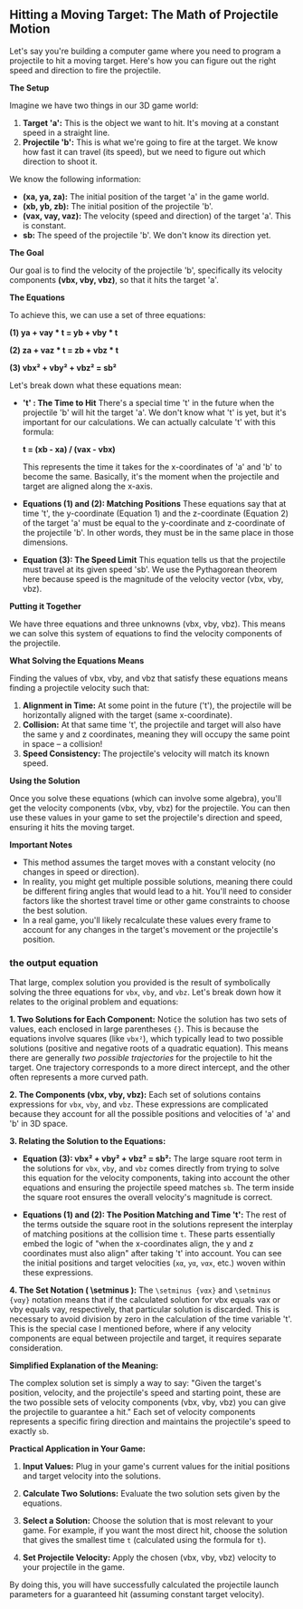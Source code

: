 ## Hitting a Moving Target: The Math of Projectile Motion

Let's say you're building a computer game where you need to program a projectile to hit a moving target. Here's how you can figure out the right speed and direction to fire the projectile.

**The Setup**

Imagine we have two things in our 3D game world:

1. **Target 'a':**  This is the object we want to hit. It's moving at a constant speed in a straight line.
2. **Projectile 'b':** This is what we're going to fire at the target. We know how fast it can travel (its speed), but we need to figure out which direction to shoot it.

We know the following information:

* **(xa, ya, za):** The initial position of the target 'a' in the game world.
* **(xb, yb, zb):** The initial position of the projectile 'b'.
* **(vax, vay, vaz):** The velocity (speed and direction) of the target 'a'. This is constant.
* **sb:** The speed of the projectile 'b'. We don't know its direction yet.

**The Goal**

Our goal is to find the velocity of the projectile 'b', specifically its velocity components **(vbx, vby, vbz)**, so that it hits the target 'a'.

**The Equations**

To achieve this, we can use a set of three equations:

**(1)  ya + vay * t = yb + vby * t** 

**(2)  za + vaz * t = zb + vbz * t**

**(3)  vbx² + vby² + vbz² = sb²** 

Let's break down what these equations mean:

* **'t' : The Time to Hit** 
   There's a special time 't' in the future when the projectile 'b' will hit the target 'a'. We don't know what 't' is yet, but it's important for our calculations. 
   We can actually calculate 't' with this formula: 
   
   **t = (xb - xa) / (vax - vbx)** 

   This represents the time it takes for the x-coordinates of 'a' and 'b' to become the same. Basically, it's the moment when the projectile and target are aligned along the x-axis.

* **Equations (1) and (2): Matching Positions**
   These equations say that at time 't', the y-coordinate (Equation 1) and the z-coordinate (Equation 2) of the target 'a' must be equal to the y-coordinate and z-coordinate of the projectile 'b'. In other words, they must be in the same place in those dimensions.

* **Equation (3): The Speed Limit**
   This equation tells us that the projectile must travel at its given speed 'sb'. We use the Pythagorean theorem here because speed is the magnitude of the velocity vector (vbx, vby, vbz).

**Putting it Together**

We have three equations and three unknowns (vbx, vby, vbz). This means we can solve this system of equations to find the velocity components of the projectile. 

**What Solving the Equations Means**

Finding the values of vbx, vby, and vbz that satisfy these equations means finding a projectile velocity such that:

1. **Alignment in Time:** At some point in the future ('t'), the projectile will be horizontally aligned with the target (same x-coordinate).
2. **Collision:** At that same time 't', the projectile and target will also have the same y and z coordinates, meaning they will occupy the same point in space – a collision!
3. **Speed Consistency:** The projectile's velocity will match its known speed.

**Using the Solution**

Once you solve these equations (which can involve some algebra), you'll get the velocity components (vbx, vby, vbz) for the projectile. You can then use these values in your game to set the projectile's direction and speed, ensuring it hits the moving target.

**Important Notes**

* This method assumes the target moves with a constant velocity (no changes in speed or direction).
*  In reality, you might get multiple possible solutions, meaning there could be different firing angles that would lead to a hit. You'll need to consider factors like the shortest travel time or other game constraints to choose the best solution.
* In a real game, you'll likely recalculate these values every frame to account for any changes in the target's movement or the projectile's position. 

### the output equation

That large, complex solution you provided is the result of symbolically solving the three equations for `vbx`, `vby`, and `vbz`. Let's break down how it relates to the original problem and equations:

**1. Two Solutions for Each Component:** Notice the solution has two sets of values, each enclosed in large parentheses `{}`. This is because the equations involve squares (like `vbx²`), which typically lead to two possible solutions (positive and negative roots of a quadratic equation). This means there are generally *two possible trajectories* for the projectile to hit the target. One trajectory corresponds to a more direct intercept, and the other often represents a more curved path.

**2. The Components (vbx, vby, vbz):**  Each set of solutions contains expressions for `vbx`, `vby`, and `vbz`. These expressions are complicated because they account for all the possible positions and velocities of 'a' and 'b' in 3D space. 

**3. Relating the Solution to the Equations:**

* **Equation (3): vbx² + vby² + vbz² = sb²:** The large square root term in the solutions for `vbx`, `vby`, and `vbz` comes directly from trying to solve this equation for the velocity components, taking into account the other equations and ensuring the projectile speed matches `sb`. The term inside the square root ensures the overall velocity's magnitude is correct.

* **Equations (1) and (2): The Position Matching and Time 't':**  The rest of the terms outside the square root in the solutions represent the interplay of matching positions at the collision time `t`. These parts essentially embed the logic of "when the x-coordinates align, the y and z coordinates must also align" after taking 't' into account. You can see the initial positions and target velocities (`xα`, `yα`, `vαx`, etc.) woven within these expressions.

**4. The Set Notation ( \setminus ):** The `\setminus {vαx}` and `\setminus {vαy}` notation means that if the calculated solution for vbx equals vax or vby equals vay, respectively, that particular solution is discarded. This is necessary to avoid division by zero in the calculation of the time variable 't'. This is the special case I mentioned before, where if any velocity components are equal between projectile and target, it requires separate consideration.

**Simplified Explanation of the Meaning:**

The complex solution set is simply a way to say: "Given the target's position, velocity, and the projectile's speed and starting point, these are the two possible sets of velocity components (vbx, vby, vbz) you can give the projectile to guarantee a hit." Each set of velocity components represents a specific firing direction and maintains the projectile's speed to exactly `sb`.

**Practical Application in Your Game:**

1. **Input Values:**  Plug in your game's current values for the initial positions and target velocity into the solutions.

2. **Calculate Two Solutions:** Evaluate the two solution sets given by the equations.

3. **Select a Solution:** Choose the solution that is most relevant to your game. For example, if you want the most direct hit, choose the solution that gives the smallest time `t` (calculated using the formula for `t`).

4. **Set Projectile Velocity:** Apply the chosen (vbx, vby, vbz) velocity to your projectile in the game.

By doing this, you will have successfully calculated the projectile launch parameters for a guaranteed hit (assuming constant target velocity).
